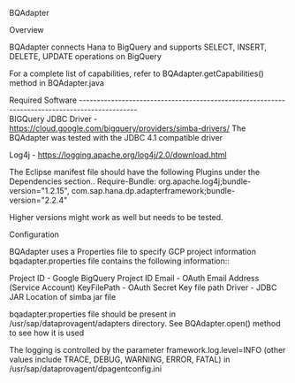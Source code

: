 BQAdapter

Overview

BQAdapter connects Hana to BigQuery and supports SELECT, INSERT, DELETE, UPDATE operations on BigQuery

For a complete list of capabilities, refer to BQAdapter.getCapabilities() method in BQAdapter.java


Required Software
----------------------------------------------------------------------------------------------\
BIGQuery JDBC Driver - https://cloud.google.com/bigquery/providers/simba-drivers/
The BQAdapter was tested with the JDBC 4.1 compatible driver

Log4j - https://logging.apache.org/log4j/2.0/download.html

The Eclipse manifest file should have the following Plugins under the Dependencies section..
Require-Bundle: org.apache.log4j;bundle-version="1.2.15",
 com.sap.hana.dp.adapterframework;bundle-version="2.2.4"

Higher versions might work as well but needs to be tested.



Configuration

BQAdapter uses a Properties file to specify GCP project information
bqadapter.properties file contains the following information::

Project ID - Google BigQuery Project ID
Email - OAuth Email Address (Service Account)
KeyFilePath - OAuth Secret Key file path
Driver - JDBC JAR Location of simba jar file

bqadapter.properties file should be present in /usr/sap/dataprovagent/adapters directory. 
See BQAdapter.open() method to see how it is used

The logging is controlled by the parameter 
framework.log.level=INFO  (other values include TRACE, DEBUG, WARNING, ERROR, FATAL) in /usr/sap/dataprovagent/dpagentconfig.ini

